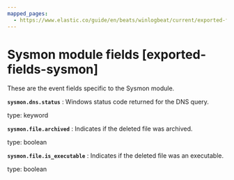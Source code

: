 ```yaml
---
mapped_pages:
  - https://www.elastic.co/guide/en/beats/winlogbeat/current/exported-fields-sysmon.html
---
```


# Sysmon module fields [exported-fields-sysmon]

These are the event fields specific to the Sysmon module.

**`sysmon.dns.status`**
:   Windows status code returned for the DNS query.

type: keyword


**`sysmon.file.archived`**
:   Indicates if the deleted file was archived.

type: boolean


**`sysmon.file.is_executable`**
:   Indicates if the deleted file was an executable.

type: boolean


